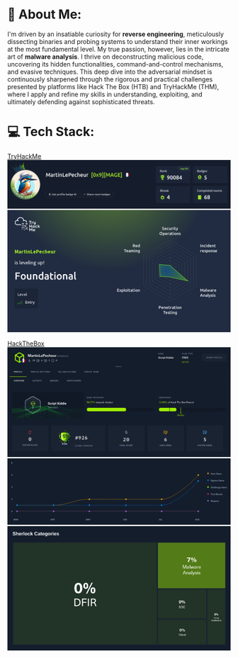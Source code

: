# 💫 About Me:

I'm driven by an insatiable curiosity for **reverse engineering**, meticulously dissecting binaries and probing systems to understand their inner workings at the most fundamental level. My true passion, however, lies in the intricate art of **malware analysis**. I thrive on deconstructing malicious code, uncovering its hidden functionalities, command-and-control mechanisms, and evasive techniques. This deep dive into the adversarial mindset is continuously sharpened through the rigorous and practical challenges presented by platforms like Hack The Box (HTB) and TryHackMe (THM), where I apply and refine my skills in understanding, exploiting, and ultimately defending against sophisticated threats.

# 💻 Tech Stack:

[TryHackMe](https://tryhackme.com/p/MartinLePecheur)
![](THM.png)
![](THM_2.png)

[HackTheBox](https://app.hackthebox.com/profile/1989235)
![](HTB.png)
![](HTB_2.png)
![](HTB_3.png)

